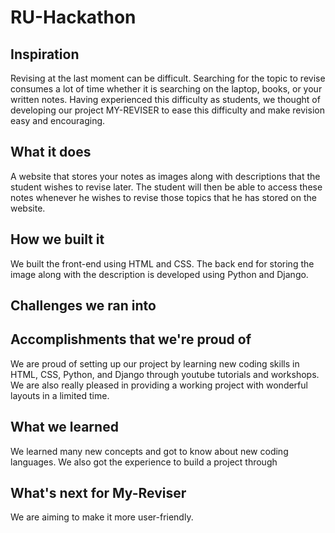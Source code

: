 # RU-Hackathon

## Inspiration
Revising at the last moment can be difficult. Searching for the topic to revise consumes a lot of time whether it is searching on the laptop, books, or your written notes. Having experienced this difficulty as students, we thought of developing our project MY-REVISER to ease this difficulty and make revision easy and encouraging.

## What it does
A website that stores your notes as images along with descriptions that the student wishes to revise later. The student will then be able to access these notes whenever he wishes to revise those topics that he has stored on the website.
## How we built it
We built the front-end using HTML and CSS. The back end for storing the image along with the description is developed using Python and Django.

## Challenges we ran into


## Accomplishments that we're proud of
We are proud of setting up our project by learning new coding skills in HTML, CSS, Python, and Django through youtube tutorials and workshops. We are also really pleased in providing a working project with wonderful layouts in a limited time.

## What we learned
We learned many new concepts and got to know about new coding languages. We also got the experience to build a project through

## What's next for My-Reviser
We are aiming to make it more user-friendly.
